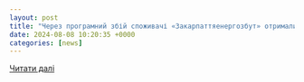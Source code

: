 ```yaml
---
layout: post
title: "Через програмний збій споживачі «Закарпаттяенергозбут» отримали смс із неправильними сумами - Карпатський об’єктив"
date: 2024-08-08 10:20:35 +0000
categories: [news]
---
```


[Читати далі](https://ekonomika.ko.net.ua/?p=29235)
